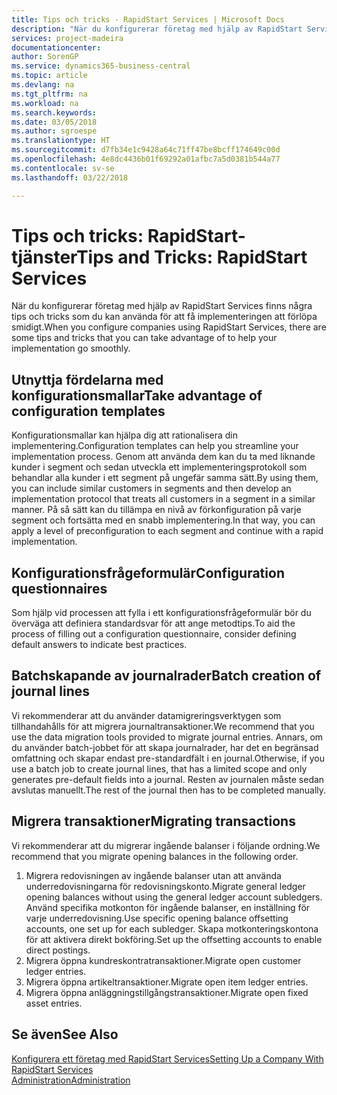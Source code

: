 ```yaml
---
title: Tips och tricks - RapidStart Services | Microsoft Docs
description: "När du konfigurerar företag med hjälp av RapidStart Services finns några tips och tricks som du kan använda för att få implementeringen att förlöpa smidigt."
services: project-madeira
documentationcenter: 
author: SorenGP
ms.service: dynamics365-business-central
ms.topic: article
ms.devlang: na
ms.tgt_pltfrm: na
ms.workload: na
ms.search.keywords: 
ms.date: 03/05/2018
ms.author: sgroespe
ms.translationtype: HT
ms.sourcegitcommit: d7fb34e1c9428a64c71ff47be8bcff174649c00d
ms.openlocfilehash: 4e8dc4436b01f69292a01afbc7a5d0381b544a77
ms.contentlocale: sv-se
ms.lasthandoff: 03/22/2018

---
```

# <a name="tips-and-tricks-rapidstart-services"></a><span data-ttu-id="a0019-103">Tips och tricks: RapidStart-tjänster</span><span class="sxs-lookup"><span data-stu-id="a0019-103">Tips and Tricks: RapidStart Services</span></span>
<span data-ttu-id="a0019-104">När du konfigurerar företag med hjälp av RapidStart Services finns några tips och tricks som du kan använda för att få implementeringen att förlöpa smidigt.</span><span class="sxs-lookup"><span data-stu-id="a0019-104">When you configure companies using RapidStart Services, there are some tips and tricks that you can take advantage of to help your implementation go smoothly.</span></span>  

## <a name="take-advantage-of-configuration-templates"></a><span data-ttu-id="a0019-105">Utnyttja fördelarna med konfigurationsmallar</span><span class="sxs-lookup"><span data-stu-id="a0019-105">Take advantage of configuration templates</span></span>  
<span data-ttu-id="a0019-106">Konfigurationsmallar kan hjälpa dig att rationalisera din implementering.</span><span class="sxs-lookup"><span data-stu-id="a0019-106">Configuration templates can help you streamline your implementation process.</span></span> <span data-ttu-id="a0019-107">Genom att använda dem kan du ta med liknande kunder i segment och sedan utveckla ett implementeringsprotokoll som behandlar alla kunder i ett segment på ungefär samma sätt.</span><span class="sxs-lookup"><span data-stu-id="a0019-107">By using them, you can include similar customers in segments and then develop an implementation protocol that treats all customers in a segment in a similar manner.</span></span> <span data-ttu-id="a0019-108">På så sätt kan du tillämpa en nivå av förkonfiguration på varje segment och fortsätta med en snabb implementering.</span><span class="sxs-lookup"><span data-stu-id="a0019-108">In that way, you can apply a level of preconfiguration to each segment and continue with a rapid implementation.</span></span>  

## <a name="configuration-questionnaires"></a><span data-ttu-id="a0019-109">Konfigurationsfrågeformulär</span><span class="sxs-lookup"><span data-stu-id="a0019-109">Configuration questionnaires</span></span>  
<span data-ttu-id="a0019-110">Som hjälp vid processen att fylla i ett konfigurationsfrågeformulär bör du överväga att definiera standardsvar för att ange metodtips.</span><span class="sxs-lookup"><span data-stu-id="a0019-110">To aid the process of filling out a configuration questionnaire, consider defining default answers to indicate best practices.</span></span>  

## <a name="batch-creation-of-journal-lines"></a><span data-ttu-id="a0019-111">Batchskapande av journalrader</span><span class="sxs-lookup"><span data-stu-id="a0019-111">Batch creation of journal lines</span></span>  
<span data-ttu-id="a0019-112">Vi rekommenderar att du använder datamigreringsverktygen som tillhandahålls för att migrera journaltransaktioner.</span><span class="sxs-lookup"><span data-stu-id="a0019-112">We recommend that you use the data migration tools provided to migrate journal entries.</span></span> <span data-ttu-id="a0019-113">Annars, om du använder batch-jobbet för att skapa journalrader, har det en begränsad omfattning och skapar endast pre-standardfält i en journal.</span><span class="sxs-lookup"><span data-stu-id="a0019-113">Otherwise, if you use a batch job to create journal lines, that has a limited scope and only generates pre-default fields into a journal.</span></span> <span data-ttu-id="a0019-114">Resten av journalen måste sedan avslutas manuellt.</span><span class="sxs-lookup"><span data-stu-id="a0019-114">The rest of the journal then has to be completed manually.</span></span>  

## <a name="migrating-transactions"></a><span data-ttu-id="a0019-115">Migrera transaktioner</span><span class="sxs-lookup"><span data-stu-id="a0019-115">Migrating transactions</span></span>  
<span data-ttu-id="a0019-116">Vi rekommenderar att du migrerar ingående balanser i följande ordning.</span><span class="sxs-lookup"><span data-stu-id="a0019-116">We recommend that you migrate opening balances in the following order.</span></span>  

1.  <span data-ttu-id="a0019-117">Migrera redovisningen av ingående balanser utan att använda underredovisningarna för redovisningskonto.</span><span class="sxs-lookup"><span data-stu-id="a0019-117">Migrate general ledger opening balances without using the general ledger account subledgers.</span></span> <span data-ttu-id="a0019-118">Använd specifika motkonton för ingående balanser, en inställning för varje underredovisning.</span><span class="sxs-lookup"><span data-stu-id="a0019-118">Use specific opening balance offsetting accounts, one set up for each subledger.</span></span> <span data-ttu-id="a0019-119">Skapa motkonteringskontona för att aktivera direkt bokföring.</span><span class="sxs-lookup"><span data-stu-id="a0019-119">Set up the offsetting accounts to enable direct postings.</span></span>  
2.  <span data-ttu-id="a0019-120">Migrera öppna kundreskontratransaktioner.</span><span class="sxs-lookup"><span data-stu-id="a0019-120">Migrate open customer ledger entries.</span></span>  
3.  <span data-ttu-id="a0019-121">Migrera öppna artikeltransaktioner.</span><span class="sxs-lookup"><span data-stu-id="a0019-121">Migrate open item ledger entries.</span></span>  
4.  <span data-ttu-id="a0019-122">Migrera öppna anläggningstillgångstransaktioner.</span><span class="sxs-lookup"><span data-stu-id="a0019-122">Migrate open fixed asset entries.</span></span>  

## <a name="see-also"></a><span data-ttu-id="a0019-123">Se även</span><span class="sxs-lookup"><span data-stu-id="a0019-123">See Also</span></span>  
[<span data-ttu-id="a0019-124">Konfigurera ett företag med RapidStart Services</span><span class="sxs-lookup"><span data-stu-id="a0019-124">Setting Up a Company With RapidStart Services</span></span>](admin-set-up-a-company-with-rapidstart.md)  
[<span data-ttu-id="a0019-125">Administration</span><span class="sxs-lookup"><span data-stu-id="a0019-125">Administration</span></span>](admin-setup-and-administration.md)

